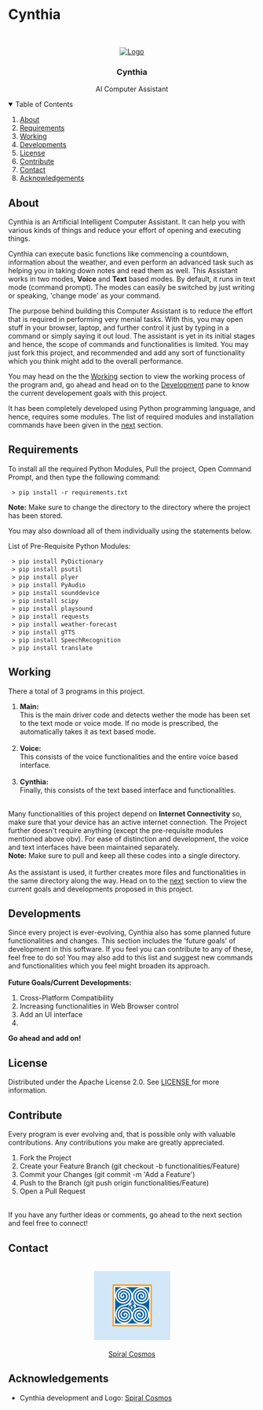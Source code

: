 # Cynthia

<!-- LOGO -->
<br />
<p align="center">
  <a href="https://github.com/Yashvardhang/Cynthia">
    <img src="Icons/Icon.ico" alt="Logo" width="128" height="128">
  </a>

  <h3 align="center">Cynthia</h3>

  <p align="center">
    AI Computer Assistant
  </p>
</p>

<!-- TABLE OF CONTENTS -->
<details open="open">
  <summary>Table of Contents</summary>
  <ol>
    <li><a href="#about">About</a></li>
    <li><a href="#requirements">Requirements</a></li>
    <li><a href="#working">Working</a></li>
    <li><a href="#developments">Developments</a></li>
    <li><a href="#license">License</a></li>
    <li><a href="#contribute">Contribute</a></li>
    <li><a href="#contact">Contact</a></li>
    <li><a href="#acknowledgements">Acknowledgements</a></li>
  </ol>
</details>

<!-- ABOUT -->
## About

Cynthia is an Artificial Intelligent Computer Assistant. It can help you with various kinds of things and reduce your effort of opening and executing things.

Cynthia can execute basic functions like commencing a countdown, information about the weather, and even perform an advanced task such as helping you in taking down notes and read them as well. This Assistant works in two modes, <b>Voice</b> and <b>Text</b> based modes. By default, it runs in text mode (command prompt). The modes can easily be switched by just writing or speaking, 'change mode' as your command.

The purpose behind building this Computer Assistant is to reduce the effort that is required in performing very menial tasks. With this, you may open stuff in your browser, laptop, and further control it just by typing in a command or simply saying it out loud. The assistant is yet in its initial stages and hence, the scope of commands and functionalities is limited. You may just fork this project, and recommended and add any sort of functionality which you think might add to the overall performance.

You may head on the the <a href="#working">Working</a> section to view the working process of the program and, go ahead and head on to the <a href="#developments">Development</a> pane to know the current developement goals with this project.

It has been completely developed using Python programming language, and hence, requires some modules. The list of required modules and installation commands have been given in the <a href="#requirements">next</a> section.

<!-- REQUIREMENTS -->
## Requirements

To install all the required Python Modules, Pull the project, Open Command Prompt, and then type the following command:

```
 > pip install -r requirements.txt
```

**Note:** Make sure to change the directory to the directory where the project has been stored. 

You may also download all of them individually using the statements below.

List of Pre-Requisite Python Modules:

```
 > pip install PyDictionary
 > pip install psutil
 > pip install plyer
 > pip install PyAudio
 > pip install sounddevice
 > pip install scipy
 > pip install playsound
 > pip install requests
 > pip install weather-forecast
 > pip install gTTS
 > pip install SpeechRecognition
 > pip install translate
```

<!-- WORKING -->
## Working

There a total of 3 programs in this project.
<ol>
  <li><b>Main:</b><br>This is the main driver code and detects wether the mode has been set to the text mode or voice mode. If no mode is prescribed, the automatically   takes it as text based mode.</li><br>
  <li><b>Voice:</b><br>This consists of the voice functionalities and the entire voice based interface.</li><br>
  <li><b>Cynthia:</b><br>Finally, this consists of the text based interface and functionalities.</li><br>
</ol>

Many functionalities of this project depend on **Internet Connectivity** so, make sure that your device has an active internet connection. The Project further doesn't require anything (except the pre-requisite modules mentioned above obv). For ease of distinction and development, the voice and text interfaces have been maintained separately.
<br>
**Note:** Make sure to pull and keep all these codes into a single directory.
<br><br>
As the assistant is used, it further creates more files and functionalities in the same directory along the way. Head on to the <a href="#developements">next</a> section to view the current goals and developments proposed in this project.

<!-- DEVELOPMENTS -->
## Developments
Since every project is ever-evolving, Cynthia also has some planned future functionalities and changes. This section includes the 'future goals' of development in this software. If you feel you can contribute to any of these, feel free to do so! You may also add to this list and suggest new commands and functionalities which you feel might broaden its approach.
<br><br>
**Future Goals/Current Developments:**
<ol>
  <li>Cross-Platform Compatibility</li>
  <li>Increasing functionalities in Web Browser control</li>
  <li>Add an UI interface</li>
  <li></li>
</ol>

**Go ahead and add on!**

<!-- LICENSE -->
## License

Distributed under the Apache License 2.0. See <a href = "https://github.com/YashvardhanG/Cynthia/blob/main/LICENSE"> LICENSE </a> for more information.

<!-- contribute -->
## Contribute

Every program is ever evolving and, that is possible only with valuable contributions. Any contributions you make are greatly appreciated. 
<ol>
  <li>Fork the Project</li>
  <li>Create your Feature Branch (git checkout -b functionalities/Feature)</li>
  <li>Commit your Changes (git commit -m 'Add a Feature')</li>
  <li>Push to the Branch (git push origin functionalities/Feature)</li>
  <li>Open a Pull Request</li>
</ol>

<br>If you have any further ideas or comments, go ahead to the next section and feel free to connect! 

<!-- CONTACT -->
## Contact

<p align="center">
  <br>
  <img src="https://github.com/YashvardhanG/YashvardhanG/blob/main/Spiral%20Cosmos.png" alt="Logo" width="155" height="140"><br><br>
  <a href = "https://www.spiralcosmos.com">Spiral Cosmos</a>
</p>

<!-- Acknowledgement -->
## Acknowledgements

<ul>
  <li>Cynthia development and Logo: <a href = "https://www.spiralcosmos.com">Spiral Cosmos</a></li>
</ul>

